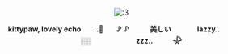 <p align="center">
<img src="ee48619529f4ea2d0ee5066d0ba294e4.gif" alt=":3">

<p align="center">
  <b>ㅤㅤkittypaw, lovely echoㅤㅤ..🐾ㅤㅤ♪ ♪
ㅤㅤㅤ美しいㅤㅤㅤㅤlazzy..
ㅤㅤㅤㅤㅤㅤㅤ░░ㅤㅤㅤㅤㅤㅤㅤzzz..ㅤㅤㅤ𓇻</b>
</p>
